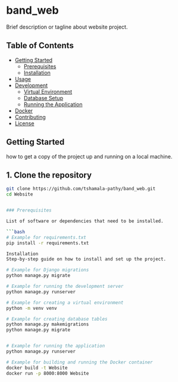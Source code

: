 # band_web

Brief description or tagline about website project.

## Table of Contents
- [Getting Started](#getting-started)
  - [Prerequisites](#prerequisites)
  - [Installation](#installation)
- [Usage](#usage)
- [Development](#development)
  - [Virtual Environment](#virtual-environment)
  - [Database Setup](#database-setup)
  - [Running the Application](#running-the-application)
- [Docker](#docker)
- [Contributing](#contributing)
- [License](#license)

## Getting Started

how to get a copy of the project up and running on a local machine.

## 1. Clone the repository

```bash
git clone https://github.com/tshamala-pathy/band_web.git
cd Website


### Prerequisites

List of software or dependencies that need to be installed.

```bash
# Example for requirements.txt
pip install -r requirements.txt

Installation
Step-by-step guide on how to install and set up the project.

# Example for Django migrations
python manage.py migrate

# Example for running the development server
python manage.py runserver

# Example for creating a virtual environment
python -m venv venv

# Example for creating database tables
python manage.py makemigrations
python manage.py migrate


# Example for running the application
python manage.py runserver

# Example for building and running the Docker container
docker build -t Website 
docker run -p 8000:8000 Website

